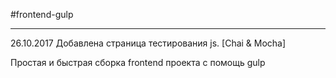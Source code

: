 #frontend-gulp

--------------------------------------------------------------------------------

26.10.2017 Добавлена страница тестирования js. [Chai & Mocha]

Простая и быстрая сборка frontend проекта с помощь gulp